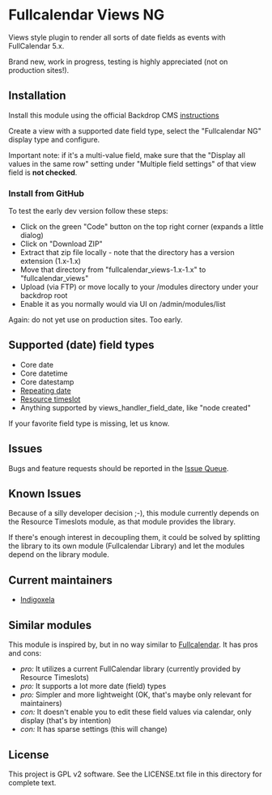 # Fullcalendar Views NG

Views style plugin to render all sorts of date fields as events with FullCalendar
 5.x.

Brand new, work in progress, testing is highly appreciated (not on production
 sites!).

## Installation

Install this module using the official Backdrop CMS
 [instructions](https://docs.backdropcms.org/documentation/extend-with-modules)

Create a view with a supported date field type, select the "Fullcalendar NG"
 display type and configure.

Important note: if it's a multi-value field, make sure that the "Display all values in the same
row" setting under "Multiple field settings" of that view field is **not checked**.

### Install from GitHub

To test the early dev version follow these steps:

- Click on the green "Code" button on the top right corner (expands a little
 dialog)
- Click on "Download ZIP"
- Extract that zip file locally - note that the directory has a version
 extension (1.x-1.x)
- Move that directory from "fullcalendar_views-1.x-1.x" to
 "fullcalendar_views"
- Upload (via FTP) or move locally to your /modules directory under your backdrop root
- Enable it as you normally would via UI on /admin/modules/list

Again: do not yet use on production sites. Too early.

## Supported (date) field types

- Core date
- Core datetime
- Core datestamp
- [Repeating date](https://backdropcms.org/project/repeating_dates)
- [Resource timeslot](https://backdropcms.org/project/resource_timeslots)
- Anything supported by views_handler_field_date, like "node created"

If your favorite field type is missing, let us know.

## Issues

Bugs and feature requests should be reported in the
 [Issue Queue](https://github.com/backdrop-contrib/fullcalendar_views/issues).

## Known Issues

Because of a silly developer decision ;-), this module currently depends on
 the Resource Timeslots module, as that module provides the library.

If there's enough interest in decoupling them, it could be solved by
 splitting the library to its own module (Fullcalendar Library) and let the
 modules depend on the library module.

## Current maintainers

* [Indigoxela](https://github.com/indigoxela)

## Similar modules

This module is inspired by, but in no way similar to
 [Fullcalendar](https://backdropcms.org/project/fullcalendar). It has pros and
 cons:

- *pro:* It utilizes a current FullCalendar library (currently provided by Resource
 Timeslots)
- *pro:* It supports a lot more date (field) types
- *pro:* Simpler and more lightweight (OK, that's maybe only relevant for
 maintainers)
- *con:* It doesn't enable you to edit these field values via calendar, only display
 (that's by intention)
- *con:* It has sparse settings (this will change)

## License

This project is GPL v2 software. See the LICENSE.txt file in this directory for complete text.
